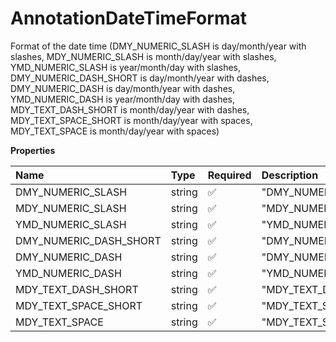 # AnnotationDateTimeFormat

Format of the date time (DMY_NUMERIC_SLASH is day/month/year with slashes, MDY_NUMERIC_SLASH is month/day/year with slashes, YMD_NUMERIC_SLASH is year/month/day with slashes, DMY_NUMERIC_DASH_SHORT is day/month/year with dashes, DMY_NUMERIC_DASH is day/month/year with dashes, YMD_NUMERIC_DASH is year/month/day with dashes, MDY_TEXT_DASH_SHORT is month/day/year with dashes, MDY_TEXT_SPACE_SHORT is month/day/year with spaces, MDY_TEXT_SPACE is month/day/year with spaces)

**Properties**

| Name                   | Type   | Required | Description              |
| :--------------------- | :----- | :------- | :----------------------- |
| DMY_NUMERIC_SLASH      | string | ✅       | "DMY_NUMERIC_SLASH"      |
| MDY_NUMERIC_SLASH      | string | ✅       | "MDY_NUMERIC_SLASH"      |
| YMD_NUMERIC_SLASH      | string | ✅       | "YMD_NUMERIC_SLASH"      |
| DMY_NUMERIC_DASH_SHORT | string | ✅       | "DMY_NUMERIC_DASH_SHORT" |
| DMY_NUMERIC_DASH       | string | ✅       | "DMY_NUMERIC_DASH"       |
| YMD_NUMERIC_DASH       | string | ✅       | "YMD_NUMERIC_DASH"       |
| MDY_TEXT_DASH_SHORT    | string | ✅       | "MDY_TEXT_DASH_SHORT"    |
| MDY_TEXT_SPACE_SHORT   | string | ✅       | "MDY_TEXT_SPACE_SHORT"   |
| MDY_TEXT_SPACE         | string | ✅       | "MDY_TEXT_SPACE"         |
